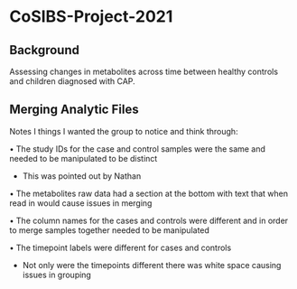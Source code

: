 # CoSIBS-Project-2021

## Background

Assessing changes in metabolites across time between healthy controls and children diagnosed with CAP.

## Merging Analytic Files 

Notes I things I wanted the group to notice and think through:

•	The study IDs for the case and control samples were the same and needed to be manipulated to be distinct

  - This was pointed out by Nathan

•	The metabolites raw data had a section at the bottom with text that when read in would cause issues in merging

•	The column names for the cases and controls were different and in order to merge samples together needed to be manipulated

•	The timepoint labels were different for cases and controls

  - Not only were the timepoints different there was white space causing issues in grouping
